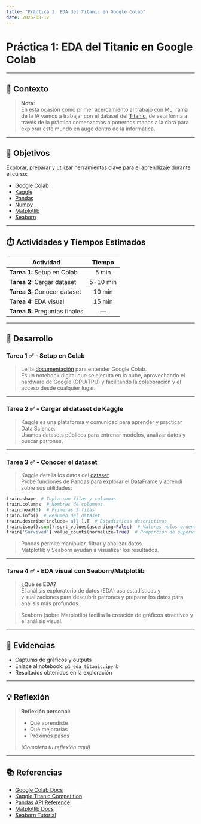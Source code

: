 ```yaml
---
title: "Práctica 1: EDA del Titanic en Google Colab"
date: 2025-08-12
---
```


# Práctica 1: EDA del Titanic en Google Colab

---

## 📝 Contexto

> **Nota:**  
    En esta ocasión como primer acercamiento al trabajo con ML, rama de la IA vamos a trabajar con el dataset del [Titanic](https://www.kaggle.com/competitions/titanic/data), de esta forma a través de la práctica comenzamos a ponernos manos a la obra para explorar este mundo en auge dentro de la informática.

---

## 🎯 Objetivos

Explorar, preparar y utilizar herramientas clave para el aprendizaje durante el curso:

- [Google Colab](https://colab.google/)
- [Kaggle](https://www.kaggle.com/)
- [Pandas](https://pandas.pydata.org/docs/)
- [Numpy](https://numpy.org/doc/stable/)
- [Matplotlib](https://matplotlib.org/stable/users/index)
- [Seaborn](https://seaborn.pydata.org/tutorial.html)

---

## ⏱️ Actividades y Tiempos Estimados

| Actividad                      | Tiempo      |
|--------------------------------|:----------:|
| **Tarea 1:** Setup en Colab    | 5 min      |
| **Tarea 2:** Cargar dataset    | 5-10 min   |
| **Tarea 3:** Conocer dataset   | 10 min     |
| **Tarea 4:** EDA visual        | 15 min     |
| **Tarea 5:** Preguntas finales | —          |

---

## 🚀 Desarrollo

### Tarea 1 ✅ - Setup en Colab

> Leí la [documentación](https://colab.research.google.com/#scrollTo=vwnNlNIEwoZ8) para entender Google Colab.  
> Es un notebook digital que se ejecuta en la nube, aprovechando el hardware de Google (GPU/TPU) y facilitando la colaboración y el acceso desde cualquier lugar.

---

### Tarea 2 ✅ - Cargar el dataset de Kaggle

> Kaggle es una plataforma y comunidad para aprender y practicar Data Science.  
> Usamos datasets públicos para entrenar modelos, analizar datos y buscar patrones.

---

### Tarea 3 ✅ - Conocer el dataset

> Kaggle detalla los datos del [dataset](https://www.kaggle.com/competitions/titanic/data).  
> Probé funciones de Pandas para explorar el DataFrame y aprendí sobre sus utilidades:

```python
train.shape  # Tupla con filas y columnas
train.columns  # Nombres de columnas
train.head(3)  # Primeras 3 filas
train.info()  # Resumen del dataset
train.describe(include='all').T  # Estadísticas descriptivas
train.isna().sum().sort_values(ascending=False)  # Valores nulos ordenados
train['Survived'].value_counts(normalize=True)  # Proporción de supervivientes
```

> Pandas permite manipular, filtrar y analizar datos.  
> Matplotlib y Seaborn ayudan a visualizar los resultados.

---

### Tarea 4 ✅ - EDA visual con Seaborn/Matplotlib

> **¿Qué es EDA?**  
> El análisis exploratorio de datos (EDA) usa estadísticas y visualizaciones para descubrir patrones y preparar los datos para análisis más profundos.

> Seaborn (sobre Matplotlib) facilita la creación de gráficos atractivos y el análisis visual.

---

## 📸 Evidencias

- Capturas de gráficos y outputs
- Enlace al notebook: `p1_eda_titanic.ipynb`
- Resultados obtenidos en la exploración

---

## 💡 Reflexión

> **Reflexión personal:**  
> - Qué aprendiste  
> - Qué mejorarías  
> - Próximos pasos  
>
> *(Completa tu reflexión aquí)*

---

## 📚 Referencias

- [Google Colab Docs](https://colab.research.google.com/#scrollTo=vwnNlNIEwoZ8)
- [Kaggle Titanic Competition](https://www.kaggle.com/competitions/titanic/data)
- [Pandas API Reference](https://pandas.pydata.org/docs/reference/frame.html)
- [Matplotlib Docs](https://matplotlib.org/)
- [Seaborn Tutorial](https://seaborn.pydata.org/tutorial.html)